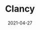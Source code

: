 ---
title: Clancy
description: Clancy is an elegant portfolio theme for Jekyll designed for photographers, designers, illustrators, artists, creatives, etc.
image: '/assets/img/projects/clancy-preview.jpg'
price: 79
home: https://jekyllthemes.io/theme/clancy-portfolio-jekyll-theme
demo: https://clancy.netlify.app/
date: 2021-04-27
---